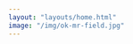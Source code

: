 ```yaml
---
layout: "layouts/home.html"
image: "/img/ok-mr-field.jpg"
---
```


<!-- todo - how to send multiple images to home.html? -->
